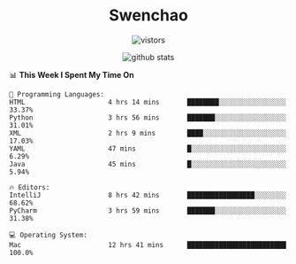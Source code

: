 <h1 align="center">Swenchao</h3>

<p align="center">
  <img src="https://visitor-badge.glitch.me/badge?page_id=Swenchao" alt="vistors" />
</p>

<p align="center">
  <img src="https://github-readme-stats.vercel.app/api?username=Swenchao&count_private=true&show_icons=true&theme=vue-dark&hide_title=true" alt="github stats" />
</p>

<!--START_SECTION:waka-->
📊 **This Week I Spent My Time On** 

```text
💬 Programming Languages: 
HTML                     4 hrs 14 mins       ████████░░░░░░░░░░░░░░░░░   33.37% 
Python                   3 hrs 56 mins       ███████░░░░░░░░░░░░░░░░░░   31.01% 
XML                      2 hrs 9 mins        ████░░░░░░░░░░░░░░░░░░░░░   17.03% 
YAML                     47 mins             █░░░░░░░░░░░░░░░░░░░░░░░░   6.29% 
Java                     45 mins             █░░░░░░░░░░░░░░░░░░░░░░░░   5.94%

🔥 Editors: 
IntelliJ                 8 hrs 42 mins       █████████████████░░░░░░░░   68.62% 
PyCharm                  3 hrs 59 mins       ███████░░░░░░░░░░░░░░░░░░   31.38%

💻 Operating System: 
Mac                      12 hrs 41 mins      █████████████████████████   100.0%

```


<!--END_SECTION:waka-->
